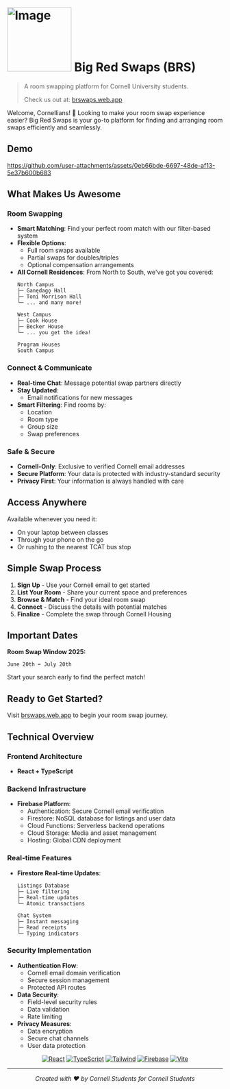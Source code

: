 # <img src="https://github.com/user-attachments/assets/17146e69-b984-43be-9b81-097c3752e526" width="150" alt="Image">   Big Red Swaps (BRS)

> A room swapping platform for Cornell University students. 
> 
> Check us out at: [brswaps.web.app](https://brswaps.web.app)

Welcome, Cornellians! 👋 Looking to make your room swap experience easier? Big Red Swaps is your go-to platform for finding and arranging room swaps efficiently and seamlessly.

## Demo

https://github.com/user-attachments/assets/0eb66bde-6697-48de-af13-5e37b600b683

## What Makes Us Awesome

### Room Swapping
- **Smart Matching**: Find your perfect room match with our filter-based system
- **Flexible Options**: 
  - Full room swaps available
  - Partial swaps for doubles/triples
  - Optional compensation arrangements
- **All Cornell Residences**: From North to South, we've got you covered:
  ```
  North Campus 
  ├─ Ganędagǫ Hall
  ├─ Toni Morrison Hall
  └─ ... and many more!

  West Campus
  ├─ Cook House
  ├─ Becker House
  └─ ... you get the idea!

  Program Houses 
  South Campus 
  ```

### Connect & Communicate
- **Real-time Chat**: Message potential swap partners directly
- **Stay Updated**: 
  - Email notifications for new messages
- **Smart Filtering**: Find rooms by:
  - Location 
  - Room type
  - Group size
  - Swap preferences

### Safe & Secure
- **Cornell-Only**: Exclusive to verified Cornell email addresses
- **Secure Platform**: Your data is protected with industry-standard security
- **Privacy First**: Your information is always handled with care

## Access Anywhere

Available whenever you need it:
- On your laptop between classes
- Through your phone on the go
- Or rushing to the nearest TCAT bus stop

## Simple Swap Process

1. **Sign Up** - Use your Cornell email to get started 
2. **List Your Room** - Share your current space and preferences 
3. **Browse & Match** - Find your ideal room swap 
4. **Connect** - Discuss the details with potential matches 
5. **Finalize** - Complete the swap through Cornell Housing 

## Important Dates

**Room Swap Window 2025:**
```
June 20th ➡️ July 20th
```
Start your search early to find the perfect match!

## Ready to Get Started?

Visit [brswaps.web.app](https://brswaps.web.app) to begin your room swap journey.

## Technical Overview

### Frontend Architecture
- **React + TypeScript**

### Backend Infrastructure
- **Firebase Platform**:
  - Authentication: Secure Cornell email verification
  - Firestore: NoSQL database for listings and user data
  - Cloud Functions: Serverless backend operations
  - Cloud Storage: Media and asset management
  - Hosting: Global CDN deployment

### Real-time Features
- **Firestore Real-time Updates**:
  ```
  Listings Database
  ├─ Live filtering
  ├─ Real-time updates
  └─ Atomic transactions

  Chat System
  ├─ Instant messaging
  ├─ Read receipts
  └─ Typing indicators
  ```

### Security Implementation
- **Authentication Flow**:
  - Cornell email domain verification
  - Secure session management
  - Protected API routes
- **Data Security**:
  - Field-level security rules
  - Data validation
  - Rate limiting
- **Privacy Measures**:
  - Data encryption
  - Secure chat channels
  - User data protection

<div align="center">

[![React](https://img.shields.io/badge/React-61DAFB.svg?style=for-the-badge&logo=React&logoColor=black)](https://reactjs.org/)
[![TypeScript](https://img.shields.io/badge/TypeScript-3178C6.svg?style=for-the-badge&logo=TypeScript&logoColor=white)](https://www.typescriptlang.org/)
[![Tailwind](https://img.shields.io/badge/Tailwind%20CSS-06B6D4.svg?style=for-the-badge&logo=Tailwind-CSS&logoColor=white)](https://tailwindcss.com/)
[![Firebase](https://img.shields.io/badge/Firebase-FFCA28.svg?style=for-the-badge&logo=Firebase&logoColor=black)](https://firebase.google.com/)
[![Vite](https://img.shields.io/badge/Vite-646CFF.svg?style=for-the-badge&logo=Vite&logoColor=white)](https://vitejs.dev/)

</div>

---

<div align="center">

*Created with ❤️ by Cornell Students for Cornell Students*

</div>
